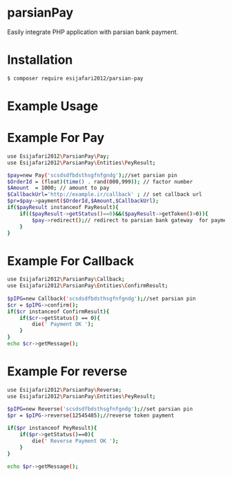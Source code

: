 # parsianPay
Easily integrate PHP application with parsian bank payment.

# Installation
``` bash
$ composer require esijafari2012/parsian-pay
```

# Example Usage
# Example For Pay

``` bash
use Esijafari2012\ParsianPay\Pay;
use Esijafari2012\ParsianPay\Entities\PeyResult;

$pay=new Pay('scsdsdfbdsthsgfnfgndg');//set parsian pin
$OrderId = (float)(time() . rand(000,999)); // factor number
$Amount  = 1000; // amount to pay
$CallbackUrl='http://example.ir/callback' ; // set callback url
$pr=$pay->payment($OrderId,$Amount,$CallbackUrl);
if($payResult instanceof PayResult){
    if(($payResult->getStatus()==0)&&($payResult->getToken()>0)){
        $pay->redirect();// redirect to parsian bank gateway  for payment  
    }
}
```

# Example For Callback
``` bash
use Esijafari2012\ParsianPay\Callback;
use Esijafari2012\ParsianPay\Entities\ConfirmResult;
  
$pIPG=new Callback('scsdsdfbdsthsgfnfgndg');//set parsian pin
$cr = $pIPG->confirm();
if($cr instanceof ConfirmResult){
    if($cr->getStatus() == 0){
        die(' Payment OK ');
    }
}
echo $cr->getMessage();
```


# Example For reverse
``` bash
use Esijafari2012\ParsianPay\Reverse;
use Esijafari2012\ParsianPay\Entities\PeyResult;

$pIPG=new Reverse('scsdsdfbdsthsgfnfgndg');//set parsian pin
$pr = $pIPG->reverse(12545485);//reverse token payment
 
if($pr instanceof PeyResult){
    if($pr->getStatus()==0){
        die(' Reverse Payment OK ');
    }
}

echo $pr->getMessage();
```
